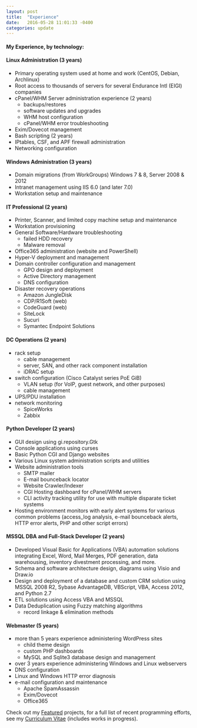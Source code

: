```yaml
---
layout: post
title:  "Experience"
date:   2016-05-28 11:01:33 -0400
categories: update
---
```

#### My Experience, by technology:

#### Linux Administration (3 years)
  - Primary operating system used at home and work (CentOS, Debian, Archlinux)
  - Root access to thousands of servers for several Endurance Intl (EIGI) companies
  - cPanel/WHM Server administration experience (2 years)
    - backups/restores
    - software updates and upgrades
    - WHM host configuration
    - cPanel/WHM error troubleshooting
  - Exim/Dovecot management
  - Bash scripting (2 years)
  - IPtables, CSF, and APF firewall administration
  - Networking configuration

#### Windows Administration (3 years)
  - Domain migrations (from WorkGroups) Windows 7 & 8, Server 2008 & 2012
  - Intranet management using IIS 6.0 (and later 7.0)
  - Workstation setup and maintenance

#### IT Professional (2 years)
  - Printer, Scanner, and limited copy machine setup and maintenance
  - Workstation provisioning
  - General Software/Hardware troubleshooting
    - failed HDD recovery
    - Malware removal
  - Office365 administration (website and PowerShell)
  - Hyper-V deployment and management
  - Domain controller configuration and management
    - GPO design and deployment
    - Active Directory management
    - DNS configuration
  - Disaster recovery operations
    - Amazon JungleDisk
    - CDP/R1Soft (web)
    - CodeGuard (web)
    - SiteLock
    - Sucuri
    - Symantec Endpoint Solutions

#### DC Operations (2 years)
  - rack setup
    - cable management
    - server, SAN, and other rack component installation
    - iDRAC setup
  - switch configuration (Cisco Catalyst series PoE GiB)
    - VLAN setup (for VoIP, guest network, and other purposes)
    - cable management
  - UPS/PDU installation
  - network monitoring
    - SpiceWorks
    - Zabbix

#### Python Developer (2 years)
  - GUI design using gi.repository.Gtk
  - Console applications using curses
  - Basic Python CGI and Django websites
  - Various Linux system administration scripts and utilities
  - Website administration tools
    - SMTP mailer
    - E-mail bounceback locator
    - Website Crawler/Indexer
    - CGI Hosting dashboard for cPanel/WHM servers
    - CLI activity tracking utility for use with multiple disparate ticket systems
  - Hosting environment monitors with early alert systems for various common problems (access_log analysis, e-mail bounceback alerts, HTTP error alerts, PHP and other script errors)
  
#### MSSQL DBA and Full-Stack Developer (2 years)
  - Developed Visual Basic for Applications (VBA) automation solutions integrating Excel, Word, Mail Merges, PDF generation, data warehousing, inventory divestment processing, and more.
  - Schema and software architecture design, diagrams using Visio and Draw.io
  - Design and deployment of a database and custom CRM solution using MSSQL 2008 R2, Sybase AdvantageDB, VBScript, VBA, Access 2012, and Python 2.7
  - ETL solutions using Access VBA and MSSQL
  - Data Deduplication using Fuzzy matching algorithms
    - record linkage & elimination methods

#### Webmaster (5 years)
  - more than 5 years experience administering WordPress sites
    - child theme design
    - custom PHP dashboards
    - MySQL and Sqlite3 database design and management
  - over 3 years experience administering Windows and Linux webservers
  - DNS configuration
  - Linux and Windows HTTP error diagnosis
  - e-mail configuration and maintenance
    - Apache SpamAssassin
    - Exim/Dovecot
    - Office365

Check out my [Featured][fp] projects, for a full list of recent programming efforts, see my [Curriculum Vitae][cv] (includes works in progress).

[fp]: http://portfolio.pokeybill.us/featured/
[cv]: http://portfolio.pokeybill.us/cv/
